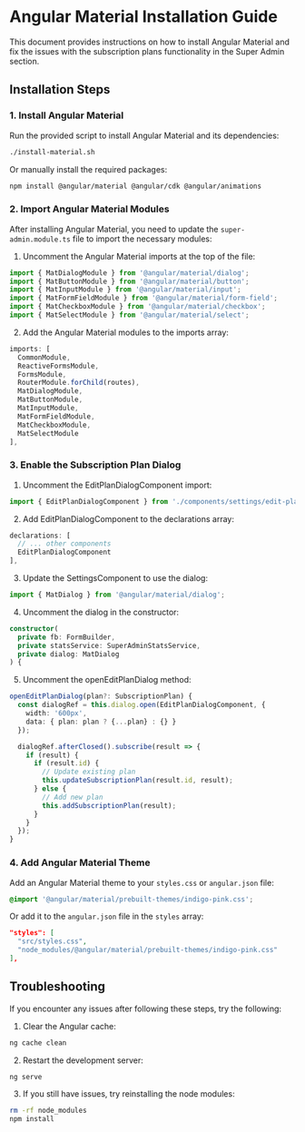 # Angular Material Installation Guide

This document provides instructions on how to install Angular Material and fix the issues with the subscription plans functionality in the Super Admin section.

## Installation Steps

### 1. Install Angular Material

Run the provided script to install Angular Material and its dependencies:

```bash
./install-material.sh
```

Or manually install the required packages:

```bash
npm install @angular/material @angular/cdk @angular/animations
```

### 2. Import Angular Material Modules

After installing Angular Material, you need to update the `super-admin.module.ts` file to import the necessary modules:

1. Uncomment the Angular Material imports at the top of the file:
```typescript
import { MatDialogModule } from '@angular/material/dialog';
import { MatButtonModule } from '@angular/material/button';
import { MatInputModule } from '@angular/material/input';
import { MatFormFieldModule } from '@angular/material/form-field';
import { MatCheckboxModule } from '@angular/material/checkbox';
import { MatSelectModule } from '@angular/material/select';
```

2. Add the Angular Material modules to the imports array:
```typescript
imports: [
  CommonModule,
  ReactiveFormsModule,
  FormsModule,
  RouterModule.forChild(routes),
  MatDialogModule,
  MatButtonModule,
  MatInputModule,
  MatFormFieldModule,
  MatCheckboxModule,
  MatSelectModule
],
```

### 3. Enable the Subscription Plan Dialog

1. Uncomment the EditPlanDialogComponent import:
```typescript
import { EditPlanDialogComponent } from './components/settings/edit-plan-dialog.component';
```

2. Add EditPlanDialogComponent to the declarations array:
```typescript
declarations: [
  // ... other components
  EditPlanDialogComponent
],
```

3. Update the SettingsComponent to use the dialog:
```typescript
import { MatDialog } from '@angular/material/dialog';
```

4. Uncomment the dialog in the constructor:
```typescript
constructor(
  private fb: FormBuilder,
  private statsService: SuperAdminStatsService,
  private dialog: MatDialog
) {
```

5. Uncomment the openEditPlanDialog method:
```typescript
openEditPlanDialog(plan?: SubscriptionPlan) {
  const dialogRef = this.dialog.open(EditPlanDialogComponent, {
    width: '600px',
    data: { plan: plan ? {...plan} : {} }
  });

  dialogRef.afterClosed().subscribe(result => {
    if (result) {
      if (result.id) {
        // Update existing plan
        this.updateSubscriptionPlan(result.id, result);
      } else {
        // Add new plan
        this.addSubscriptionPlan(result);
      }
    }
  });
}
```

### 4. Add Angular Material Theme

Add an Angular Material theme to your `styles.css` or `angular.json` file:

```css
@import '@angular/material/prebuilt-themes/indigo-pink.css';
```

Or add it to the `angular.json` file in the `styles` array:

```json
"styles": [
  "src/styles.css",
  "node_modules/@angular/material/prebuilt-themes/indigo-pink.css"
],
```

## Troubleshooting

If you encounter any issues after following these steps, try the following:

1. Clear the Angular cache:
```bash
ng cache clean
```

2. Restart the development server:
```bash
ng serve
```

3. If you still have issues, try reinstalling the node modules:
```bash
rm -rf node_modules
npm install
```
